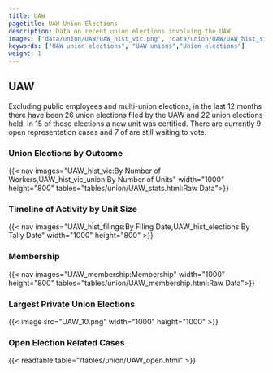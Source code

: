 ```yaml
---
title: UAW
pagetitle: UAW Union Elections
description: Data on recent union elections involving the UAW.
images: ['data/union/UAW/UAW_hist_vic.png', 'data/union/UAW/UAW_hist_size.png', 'data/union/UAW/UAW_10.png']
keywords: ["UAW union elections", "UAW unions","Union elections"]
weight: 1
---
```

##  UAW

Excluding public employees and multi-union elections, in the last 12 months there have been 26 union elections filed by the UAW and 22 union elections held. In 15 of those elections a new unit was certified. There are currently 9 open representation cases and 7 of are still waiting to vote.

### Union Elections by Outcome
{{< nav images="UAW_hist_vic:By Number of Workers,UAW_hist_vic_union:By Number of Units" width="1000" height="800" tables="tables/union/UAW_stats.html:Raw Data">}}

### Timeline of Activity by Unit Size
{{< nav images="UAW_hist_filings:By Filing Date,UAW_hist_elections:By Tally Date" width="1000" height="800" >}}

### Membership
{{< nav images="UAW_membership:Membership" width="1000" height="800" tables="tables/union/UAW_membership.html:Raw Data">}}

### Largest Private Union Elections
{{< image src="UAW_10.png" width="1000" height="1000"  >}}

### Open Election Related Cases
{{< readtable table="/tables/union/UAW_open.html" >}}

